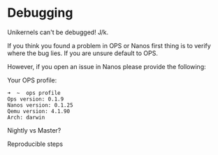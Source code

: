 Debugging
========================

Unikernels can't be debugged! J/k.

If you think you found a problem in OPS or Nanos first thing is to
verify where the bug lies. If you are unsure default to OPS.

However, if you open an issue in Nanos please provide the following:

Your OPS profile:
```
➜  ~  ops profile
Ops version: 0.1.9
Nanos version: 0.1.25
Qemu version: 4.1.90
Arch: darwin
```

Nightly vs Master?

Reproducible steps
